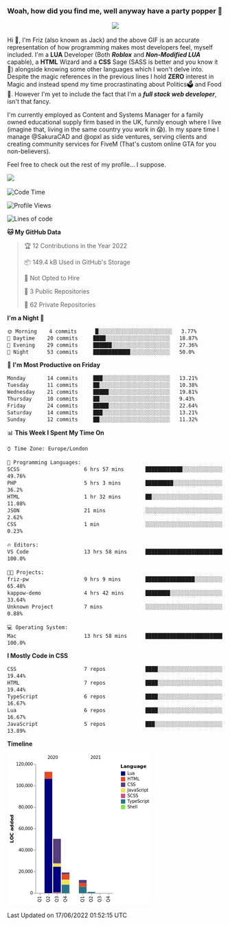 ### Woah, how did you find me, well anyway have a party popper 🎉

<p align="center">
  <img  src="https://66.media.tumblr.com/d2766024a15e8c140bf20f314664eed2/d1615166bf58615c-d8/s400x600/aabc473a64edc43599d5345fd1e9e792d66ecc48.gifv">
</p>

Hi :wave:, I'm Friz (also known as Jack) and the above GIF is an accurate representation of how programming makes most developers feel, myself included. I'm a **LUA** Developer (Both ***Roblox*** and ***Non-Modified LUA*** capable), a **HTML** Wizard and a **CSS** Sage (SASS is better and you know it :pray:) alongside knowing some other languages which I won't delve into. Despite the magic references in the previous lines I hold **ZERO** interest in Magic and instead spend my time procrastinating about Politics🗳️ and Food🍔. However I'm yet to include the fact that I'm a ***full stack web developer***, isn't that fancy.

I'm currently employed as Content and Systems Manager for a family owned educational supply firm based in the UK, funnily enough where I live (imagine that, living in the same country you work in 😱). In my spare time I manage @SakuraCAD and @opxl as side ventures, serving clients and creating community services for FiveM (That's custom online GTA for you non-believers).

Feel free to check out the rest of my profile... I suppose.

<a href="https://github.com/anuraghazra/github-readme-stats">
  <img  src="https://github-readme-stats.vercel.app/api?username=JackOPXL&count_private=true&show_icons=true&theme=tokyonight" />
</a>



<!--START_SECTION:waka-->
![Code Time](http://img.shields.io/badge/Code%20Time-0%20secs-blue)

![Profile Views](http://img.shields.io/badge/Profile%20Views-0-blue)

![Lines of code](https://img.shields.io/badge/From%20Hello%20World%20I%27ve%20Written-190%20Thousand%20lines%20of%20code-blue)

**🐱 My GitHub Data** 

> 🏆 12 Contributions in the Year 2022
 > 
> 📦 149.4 kB Used in GitHub's Storage 
 > 
> 🚫 Not Opted to Hire
 > 
> 📜 3 Public Repositories 
 > 
> 🔑 62 Private Repositories  
 > 
**I'm a Night 🦉** 

```text
🌞 Morning    4 commits      █░░░░░░░░░░░░░░░░░░░░░░░░   3.77% 
🌆 Daytime    20 commits     ████░░░░░░░░░░░░░░░░░░░░░   18.87% 
🌃 Evening    29 commits     ██████░░░░░░░░░░░░░░░░░░░   27.36% 
🌙 Night      53 commits     ████████████░░░░░░░░░░░░░   50.0%

```
📅 **I'm Most Productive on Friday** 

```text
Monday       14 commits     ███░░░░░░░░░░░░░░░░░░░░░░   13.21% 
Tuesday      11 commits     ██░░░░░░░░░░░░░░░░░░░░░░░   10.38% 
Wednesday    21 commits     █████░░░░░░░░░░░░░░░░░░░░   19.81% 
Thursday     10 commits     ██░░░░░░░░░░░░░░░░░░░░░░░   9.43% 
Friday       24 commits     █████░░░░░░░░░░░░░░░░░░░░   22.64% 
Saturday     14 commits     ███░░░░░░░░░░░░░░░░░░░░░░   13.21% 
Sunday       12 commits     ██░░░░░░░░░░░░░░░░░░░░░░░   11.32%

```


📊 **This Week I Spent My Time On** 

```text
⌚︎ Time Zone: Europe/London

💬 Programming Languages: 
SCSS                     6 hrs 57 mins       ████████████░░░░░░░░░░░░░   49.76% 
PHP                      5 hrs 3 mins        █████████░░░░░░░░░░░░░░░░   36.2% 
HTML                     1 hr 32 mins        ██░░░░░░░░░░░░░░░░░░░░░░░   11.08% 
JSON                     21 mins             ░░░░░░░░░░░░░░░░░░░░░░░░░   2.62% 
CSS                      1 min               ░░░░░░░░░░░░░░░░░░░░░░░░░   0.23%

🔥 Editors: 
VS Code                  13 hrs 58 mins      █████████████████████████   100.0%

🐱‍💻 Projects: 
friz-pw                  9 hrs 9 mins        ████████████████░░░░░░░░░   65.48% 
kappow-demo              4 hrs 42 mins       ████████░░░░░░░░░░░░░░░░░   33.64% 
Unknown Project          7 mins              ░░░░░░░░░░░░░░░░░░░░░░░░░   0.88%

💻 Operating System: 
Mac                      13 hrs 58 mins      █████████████████████████   100.0%

```

**I Mostly Code in CSS** 

```text
CSS                      7 repos             ████░░░░░░░░░░░░░░░░░░░░░   19.44% 
HTML                     7 repos             ████░░░░░░░░░░░░░░░░░░░░░   19.44% 
TypeScript               6 repos             ████░░░░░░░░░░░░░░░░░░░░░   16.67% 
Lua                      6 repos             ████░░░░░░░░░░░░░░░░░░░░░   16.67% 
JavaScript               5 repos             ███░░░░░░░░░░░░░░░░░░░░░░   13.89%

```


**Timeline**

![Chart not found](https://raw.githubusercontent.com/JackOPXL/JackOPXL/master/charts/bar_graph.png) 


 Last Updated on 17/06/2022 01:52:15 UTC
<!--END_SECTION:waka-->

